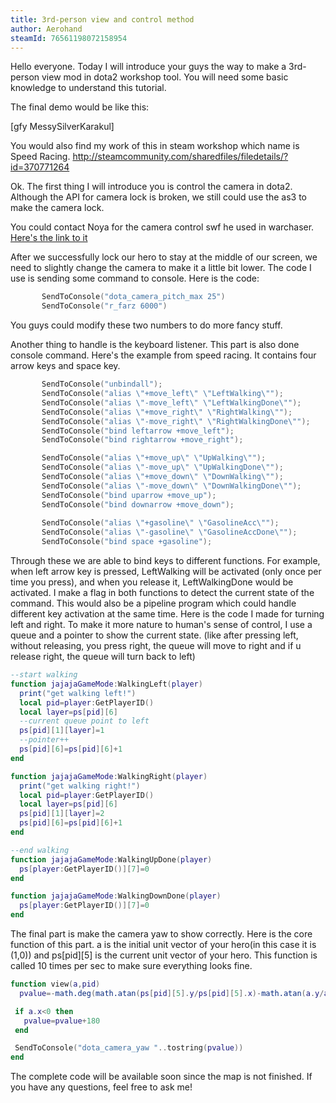 ```yaml
---
title: 3rd-person view and control method
author: Aerohand
steamId: 76561198072158954
---
```


Hello everyone. Today I will introduce your guys the way to make a 3rd-person view mod in dota2 workshop tool.
You will need some basic knowledge to understand this tutorial.

The final demo would be like this:

[gfy MessySilverKarakul]

You would also find my work of this in steam workshop which name is Speed Racing.
http://steamcommunity.com/sharedfiles/filedetails/?id=370771264

Ok. The first thing I will introduce you is control the camera in dota2. Although the API for camera lock is broken, we still could use the as3 to make the camera lock. 

You could contact Noya for the camera control swf he used in warchaser. [Here's the link to it](https://github.com/MNoya/Warchasers/blob/master/resource/flash3/CameraLock.swf)

After we successfully lock our hero to stay at the middle of our screen, we need to slightly change the camera to make it a little bit lower. The code I use is sending some command to console. Here is the code:

~~~lua
       SendToConsole("dota_camera_pitch_max 25")
       SendToConsole("r_farz 6000")
~~~
You guys could modify these two numbers to do more fancy stuff.

Another thing to handle is the keyboard listener. This part is also done console command.
Here's the example from speed racing. It contains four arrow keys and space key.

~~~lua
       SendToConsole("unbindall");
       SendToConsole("alias \"+move_left\" \"LeftWalking\"");
       SendToConsole("alias \"-move_left\" \"LeftWalkingDone\"");
       SendToConsole("alias \"+move_right\" \"RightWalking\"");
       SendToConsole("alias \"-move_right\" \"RightWalkingDone\"");
       SendToConsole("bind leftarrow +move_left");
       SendToConsole("bind rightarrow +move_right");

       SendToConsole("alias \"+move_up\" \"UpWalking\"");
       SendToConsole("alias \"-move_up\" \"UpWalkingDone\"");
       SendToConsole("alias \"+move_down\" \"DownWalking\"");
       SendToConsole("alias \"-move_down\" \"DownWalkingDone\"");
       SendToConsole("bind uparrow +move_up");
       SendToConsole("bind downarrow +move_down");
       
       SendToConsole("alias \"+gasoline\" \"GasolineAcc\"");
       SendToConsole("alias \"-gasoline\" \"GasolineAccDone\""); 
       SendToConsole("bind space +gasoline");
~~~
Through these we are able to bind keys to different functions. For example, when left arrow key is pressed, LeftWalking will be activated (only once per time you press), and when you release it, LeftWalkingDone would be activated. I make a flag in both functions to detect the current state of the command. This would also be a pipeline program which could handle different key activation at the same time. Here is the code I made for turning left and right. To make it more nature to human's sense of control, I use a queue and a pointer to show the current state. (like after pressing left, without releasing, you press right, the queue will move to right and if u release right, the queue will turn back to left)

~~~lua
--start walking
function jajajaGameMode:WalkingLeft(player)
  print("get walking left!")
  local pid=player:GetPlayerID()
  local layer=ps[pid][6]
  --current queue point to left
  ps[pid][1][layer]=1
  --pointer++
  ps[pid][6]=ps[pid][6]+1
end

function jajajaGameMode:WalkingRight(player)
  print("get walking right!")
  local pid=player:GetPlayerID()
  local layer=ps[pid][6]
  ps[pid][1][layer]=2
  ps[pid][6]=ps[pid][6]+1
end

--end walking
function jajajaGameMode:WalkingUpDone(player)
  ps[player:GetPlayerID()][7]=0
end

function jajajaGameMode:WalkingDownDone(player)
  ps[player:GetPlayerID()][7]=0
end
~~~

The final part is make the camera yaw to show correctly. Here is the core function of this part. a is the initial unit vector of your hero(in this case it is (1,0)) and ps[pid][5] is the current unit vector of your hero. This function is called 10 times per sec to make sure everything looks fine. 

~~~lua
function view(a,pid)
  pvalue=-math.deg(math.atan(ps[pid][5].y/ps[pid][5].x)-math.atan(a.y/a.x))

 if a.x<0 then
   pvalue=pvalue+180
 end

 SendToConsole("dota_camera_yaw "..tostring(pvalue)) 
end
~~~

The complete code will be available soon since the map is not finished. If you have any questions, feel free to ask me! 

